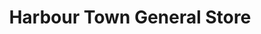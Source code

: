 ---
title: "Harbour Town General Store"
url: /douro-dummer/harbour-town-general-store/
shop: convenience
---